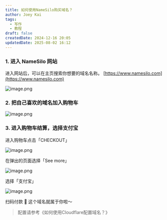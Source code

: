 ```yaml
---
title: 如何使用NameSilo购买域名？
author: Joey Kai
tags:
  - 写作
  - 教程
draft: false
createdDate: 2024-12-16 20:05
updatedDate: 2025-08-02 16:12
---
```


### 1. 进入 NameSilo 网站

进入网站后，可以在主页搜索你想要的域名名称。
[https://www.namesilo.com](https://www.namesilo.com)

![image.png](https://joey-md-asset.oss-cn-hangzhou.aliyuncs.com/img/202412162005615.png)

### 2. 把自己喜欢的域名加入购物车

![image.png](https://joey-md-asset.oss-cn-hangzhou.aliyuncs.com/img/202412162006529.png)

### 3. 进入购物车结算，选择支付宝

进入购物车点击「CHECKOUT」

![image.png](https://joey-md-asset.oss-cn-hangzhou.aliyuncs.com/img/202412162006779.png)


在弹出的页面选择「See more」

![image.png](https://joey-md-asset.oss-cn-hangzhou.aliyuncs.com/img/202412162006699.png)


选择「支付宝」

![image.png](https://joey-md-asset.oss-cn-hangzhou.aliyuncs.com/img/202412162006025.png)

扫码付款 🎉 这个域名就属于你啦～



> 配置请参考《如何使用Cloudflare配置域名？》